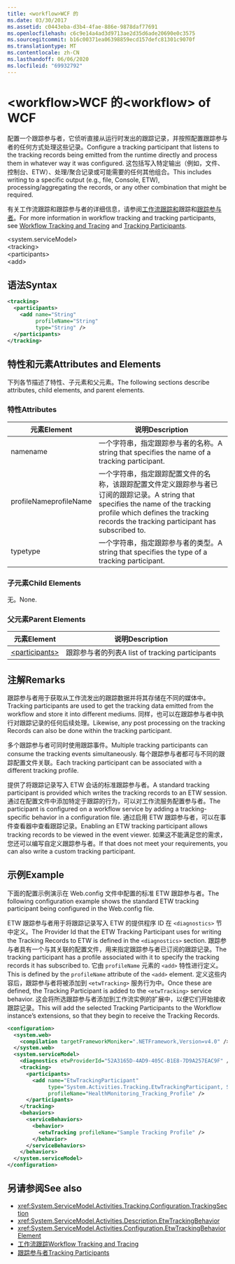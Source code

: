 ```yaml
---
title: <workflow>WCF 的
ms.date: 03/30/2017
ms.assetid: c0443eba-d3b4-4fae-886e-9878daf77691
ms.openlocfilehash: c6c9e14a4ad3d9713ae2d35d6ade20690e0c3575
ms.sourcegitcommit: b16c00371ea06398859ecd157defc81301c9070f
ms.translationtype: MT
ms.contentlocale: zh-CN
ms.lasthandoff: 06/06/2020
ms.locfileid: "69932792"
---
```

# <a name="workflow-of-wcf"></a><span data-ttu-id="f6641-102">\<workflow>WCF 的</span><span class="sxs-lookup"><span data-stu-id="f6641-102">\<workflow> of WCF</span></span>
<span data-ttu-id="f6641-103">配置一个跟踪参与者，它侦听直接从运行时发出的跟踪记录，并按照配置跟踪参与者的任何方式处理这些记录。</span><span class="sxs-lookup"><span data-stu-id="f6641-103">Configure a tracking participant that listens to the tracking records being emitted from the runtime directly and process them in whatever way it was configured.</span></span> <span data-ttu-id="f6641-104">这包括写入特定输出（例如，文件、控制台、ETW）、处理/聚合记录或可能需要的任何其他组合。</span><span class="sxs-lookup"><span data-stu-id="f6641-104">This includes writing to a specific output (e.g., file, Console, ETW), processing/aggregating the records, or any other combination that might be required.</span></span>  
  
 <span data-ttu-id="f6641-105">有关工作流跟踪和跟踪参与者的详细信息，请参阅[工作流跟踪和](../../../windows-workflow-foundation/workflow-tracking-and-tracing.md)跟踪和[跟踪参与者](../../../windows-workflow-foundation/tracking-participants.md)。</span><span class="sxs-lookup"><span data-stu-id="f6641-105">For more information in workflow tracking and tracking participants, see [Workflow Tracking and Tracing](../../../windows-workflow-foundation/workflow-tracking-and-tracing.md) and [Tracking Participants](../../../windows-workflow-foundation/tracking-participants.md).</span></span>  
  
 \<system.serviceModel>  
\<tracking>  
\<participants>  
\<add>  
  
## <a name="syntax"></a><span data-ttu-id="f6641-106">语法</span><span class="sxs-lookup"><span data-stu-id="f6641-106">Syntax</span></span>  
  
```xml  
<tracking>
  <participants>
    <add name="String"
         profileName="String"
         type="String" />
  </participants>
</tracking>
```  
  
## <a name="attributes-and-elements"></a><span data-ttu-id="f6641-107">特性和元素</span><span class="sxs-lookup"><span data-stu-id="f6641-107">Attributes and Elements</span></span>  
 <span data-ttu-id="f6641-108">下列各节描述了特性、子元素和父元素。</span><span class="sxs-lookup"><span data-stu-id="f6641-108">The following sections describe attributes, child elements, and parent elements.</span></span>  
  
### <a name="attributes"></a><span data-ttu-id="f6641-109">特性</span><span class="sxs-lookup"><span data-stu-id="f6641-109">Attributes</span></span>  
  
|<span data-ttu-id="f6641-110">元素</span><span class="sxs-lookup"><span data-stu-id="f6641-110">Element</span></span>|<span data-ttu-id="f6641-111">说明</span><span class="sxs-lookup"><span data-stu-id="f6641-111">Description</span></span>|  
|-------------|-----------------|  
|<span data-ttu-id="f6641-112">name</span><span class="sxs-lookup"><span data-stu-id="f6641-112">name</span></span>|<span data-ttu-id="f6641-113">一个字符串，指定跟踪参与者的名称。</span><span class="sxs-lookup"><span data-stu-id="f6641-113">A string that specifies the name of a tracking participant.</span></span>|  
|<span data-ttu-id="f6641-114">profileName</span><span class="sxs-lookup"><span data-stu-id="f6641-114">profileName</span></span>|<span data-ttu-id="f6641-115">一个字符串，指定跟踪配置文件的名称，该跟踪配置文件定义跟踪参与者已订阅的跟踪记录。</span><span class="sxs-lookup"><span data-stu-id="f6641-115">A string that specifies the name of the tracking profile which defines the tracking records the tracking participant has subscribed to.</span></span>|  
|<span data-ttu-id="f6641-116">type</span><span class="sxs-lookup"><span data-stu-id="f6641-116">type</span></span>|<span data-ttu-id="f6641-117">一个字符串，指定跟踪参与者的类型。</span><span class="sxs-lookup"><span data-stu-id="f6641-117">A string that specifies the type of a tracking participant.</span></span>|  
  
### <a name="child-elements"></a><span data-ttu-id="f6641-118">子元素</span><span class="sxs-lookup"><span data-stu-id="f6641-118">Child Elements</span></span>  
 <span data-ttu-id="f6641-119">无。</span><span class="sxs-lookup"><span data-stu-id="f6641-119">None.</span></span>  
  
### <a name="parent-elements"></a><span data-ttu-id="f6641-120">父元素</span><span class="sxs-lookup"><span data-stu-id="f6641-120">Parent Elements</span></span>  
  
|<span data-ttu-id="f6641-121">元素</span><span class="sxs-lookup"><span data-stu-id="f6641-121">Element</span></span>|<span data-ttu-id="f6641-122">说明</span><span class="sxs-lookup"><span data-stu-id="f6641-122">Description</span></span>|  
|-------------|-----------------|  
|[\<participants>](../windows-workflow-foundation/participants.md)|<span data-ttu-id="f6641-123">跟踪参与者的列表</span><span class="sxs-lookup"><span data-stu-id="f6641-123">A list of tracking participants</span></span>|  
  
## <a name="remarks"></a><span data-ttu-id="f6641-124">注解</span><span class="sxs-lookup"><span data-stu-id="f6641-124">Remarks</span></span>  
 <span data-ttu-id="f6641-125">跟踪参与者用于获取从工作流发出的跟踪数据并将其存储在不同的媒体中。</span><span class="sxs-lookup"><span data-stu-id="f6641-125">Tracking participants are used to get the tracking data emitted from the workflow and store it into different mediums.</span></span> <span data-ttu-id="f6641-126">同样，也可以在跟踪参与者中执行对跟踪记录的任何后续处理。</span><span class="sxs-lookup"><span data-stu-id="f6641-126">Likewise, any post processing on the tracking Records can also be done within the tracking participant.</span></span>  
  
 <span data-ttu-id="f6641-127">多个跟踪参与者可同时使用跟踪事件。</span><span class="sxs-lookup"><span data-stu-id="f6641-127">Multiple tracking participants can consume the tracking events simultaneously.</span></span> <span data-ttu-id="f6641-128">每个跟踪参与者都可与不同的跟踪配置文件关联。</span><span class="sxs-lookup"><span data-stu-id="f6641-128">Each tracking participant can be associated with a different tracking profile.</span></span>  
  
 <span data-ttu-id="f6641-129">提供了将跟踪记录写入 ETW 会话的标准跟踪参与者。</span><span class="sxs-lookup"><span data-stu-id="f6641-129">A standard tracking participant is provided which writes the tracking records to an ETW session.</span></span> <span data-ttu-id="f6641-130">通过在配置文件中添加特定于跟踪的行为，可以对工作流服务配置参与者。</span><span class="sxs-lookup"><span data-stu-id="f6641-130">The participant is configured on a workflow service by adding a tracking-specific behavior in a configuration file.</span></span> <span data-ttu-id="f6641-131">通过启用 ETW 跟踪参与者，可以在事件查看器中查看跟踪记录。</span><span class="sxs-lookup"><span data-stu-id="f6641-131">Enabling an ETW tracking participant allows tracking records to be viewed in the event viewer.</span></span> <span data-ttu-id="f6641-132">如果这不能满足您的需求，您还可以编写自定义跟踪参与者。</span><span class="sxs-lookup"><span data-stu-id="f6641-132">If that does not meet your requirements, you can also write a custom tracking participant.</span></span>  
  
## <a name="example"></a><span data-ttu-id="f6641-133">示例</span><span class="sxs-lookup"><span data-stu-id="f6641-133">Example</span></span>  
 <span data-ttu-id="f6641-134">下面的配置示例演示在 Web.config 文件中配置的标准 ETW 跟踪参与者。</span><span class="sxs-lookup"><span data-stu-id="f6641-134">The following configuration example shows the standard ETW tracking participant being configured in the Web.config file.</span></span>  
  
 <span data-ttu-id="f6641-135">ETW 跟踪参与者用于将跟踪记录写入 ETW 的提供程序 ID 在 `<diagnostics>` 节中定义。</span><span class="sxs-lookup"><span data-stu-id="f6641-135">The Provider Id that the ETW Tracking Participant uses for writing the Tracking Records to ETW is defined in the `<diagnostics>` section.</span></span> <span data-ttu-id="f6641-136">跟踪参与者具有一个与其关联的配置文件，用来指定跟踪参与者已订阅的跟踪记录。</span><span class="sxs-lookup"><span data-stu-id="f6641-136">The tracking participant has a profile associated with it to specify the tracking records it has subscribed to.</span></span> <span data-ttu-id="f6641-137">它由 `profileName` 元素的 `<add>` 特性进行定义。</span><span class="sxs-lookup"><span data-stu-id="f6641-137">This is defined by the `profileName` attribute of the `<add>` element.</span></span> <span data-ttu-id="f6641-138">定义这些内容后，跟踪参与者将被添加到 `<etwTracking>` 服务行为中。</span><span class="sxs-lookup"><span data-stu-id="f6641-138">Once these are defined, the Tracking Participant is added to the `<etwTracking>` service behavior.</span></span> <span data-ttu-id="f6641-139">这会将所选跟踪参与者添加到工作流实例的扩展中，以便它们开始接收跟踪记录。</span><span class="sxs-lookup"><span data-stu-id="f6641-139">This will add the selected Tracking Participants to the Workflow instance’s extensions, so that they begin to receive the Tracking Records.</span></span>  
  
```xml  
<configuration>
  <system.web>
    <compilation targetFrameworkMoniker=".NETFramework,Version=v4.0" />
  </system.web>
  <system.serviceModel>
    <diagnostics etwProviderId="52A3165D-4AD9-405C-B1E8-7D9A257EAC9F" />
    <tracking>
      <participants>
        <add name="EtwTrackingParticipant"
             type="System.Activities.Tracking.EtwTrackingParticipant, System.Activities, Version=4.0.0.0, Culture=neutral, PublicKeyToken=31bf3856ad364e35"
             profileName="HealthMonitoring_Tracking_Profile" />
      </participants>
    </tracking>
    <behaviors>
      <serviceBehaviors>
        <behavior>
          <etwTracking profileName="Sample Tracking Profile" />
        </behavior>
      </serviceBehaviors>
    </behaviors>
  </system.serviceModel>
</configuration>
```  
  
## <a name="see-also"></a><span data-ttu-id="f6641-140">另请参阅</span><span class="sxs-lookup"><span data-stu-id="f6641-140">See also</span></span>

- <xref:System.ServiceModel.Activities.Tracking.Configuration.TrackingSection>
- <xref:System.ServiceModel.Activities.Description.EtwTrackingBehavior>
- <xref:System.ServiceModel.Activities.Configuration.EtwTrackingBehaviorElement>
- [<span data-ttu-id="f6641-141">工作流跟踪</span><span class="sxs-lookup"><span data-stu-id="f6641-141">Workflow Tracking and Tracing</span></span>](../../../windows-workflow-foundation/workflow-tracking-and-tracing.md)
- [<span data-ttu-id="f6641-142">跟踪参与者</span><span class="sxs-lookup"><span data-stu-id="f6641-142">Tracking Participants</span></span>](../../../windows-workflow-foundation/tracking-participants.md)
